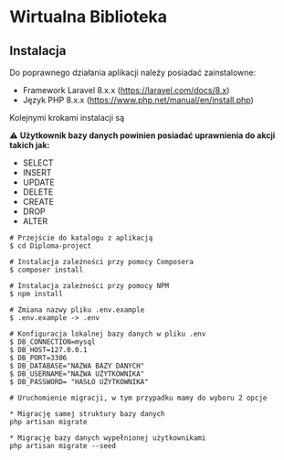 # Wirtualna Biblioteka

## Instalacja

Do poprawnego działania aplikacji należy posiadać zainstalowne:

-   Framework Laravel 8.x.x (https://laravel.com/docs/8.x)
-   Język PHP 8.x.x (https://www.php.net/manual/en/install.php)

Kolejnymi krokami instalacji są

:warning: **Użytkownik bazy danych powinien posiadać uprawnienia do akcji takich jak:**
* SELECT
* INSERT
* UPDATE
* DELETE
* CREATE
* DROP
* ALTER

```
# Przejście do katalogu z aplikacją
$ cd Diploma-project

# Instalacja zależności przy pomocy Composera
$ composer install

# Instalacja zależności przy pomocy NPM
$ npm install

# Zmiana nazwy pliku .env.example
$ .env.example -> .env

# Konfiguracja lokalnej bazy danych w pliku .env
$ DB_CONNECTION=mysql
$ DB_HOST=127.0.0.1
$ DB_PORT=3306
$ DB_DATABASE="NAZWA BAZY DANYCH"
$ DB_USERNAME="NAZWA UŻYTKOWNIKA"
$ DB_PASSWORD= "HASŁO UŻYTKOWNIKA"

# Uruchomienie migracji, w tym przypadku mamy do wyboru 2 opcje

* Migrację samej struktury bazy danych
php artisan migrate

* Migrację bazy danych wypełnionej użytkownikami
php artisan migrate --seed
```
